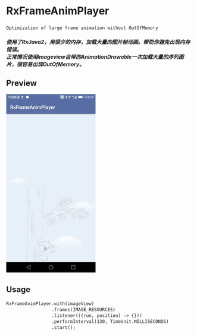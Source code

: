 # RxFrameAnimPlayer
`Optimization of large frame animation without OutOfMemory`

##### 使用了RxJava2，用很少的内存，加载大量的图片帧动画。帮助你避免出现内存错误。<br>正常情况使用Imageview自带的AnimationDrawable一次加载大量的序列图片，很容易出现OutOfMemory。

## Preview
![](preview.gif)

## Usage
```
RxFrameAnimPlayer.with(imageView)
                 .frames(IMAGE_RESOURCES)
                 .listener(((run, position) -> {}))
                 .performInterval(130, TimeUnit.MILLISECONDS)
                 .start();
```
